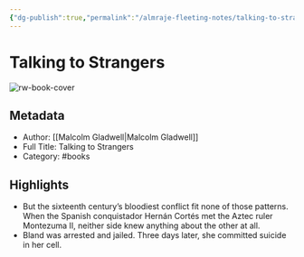 ```yaml
---
{"dg-publish":true,"permalink":"/almraje-fleeting-notes/talking-to-strangers/"}
---
```


# Talking to Strangers

![rw-book-cover](https://is5-ssl.mzstatic.com/image/thumb/Publication114/v4/97/a2/41/97a241d0-603a-71a0-b67d-29525bc3672d/9780316535625.jpg/1400x2257w.jpg)

## Metadata
- Author: [[Malcolm Gladwell\|Malcolm Gladwell]]
- Full Title: Talking to Strangers
- Category: #books

## Highlights
- But the sixteenth century’s bloodiest conflict fit none of those patterns. When the Spanish conquistador Hernán Cortés met the Aztec ruler Montezuma II, neither side knew anything about the other at all.
- Bland was arrested and jailed. Three days later, she committed suicide in her cell.
